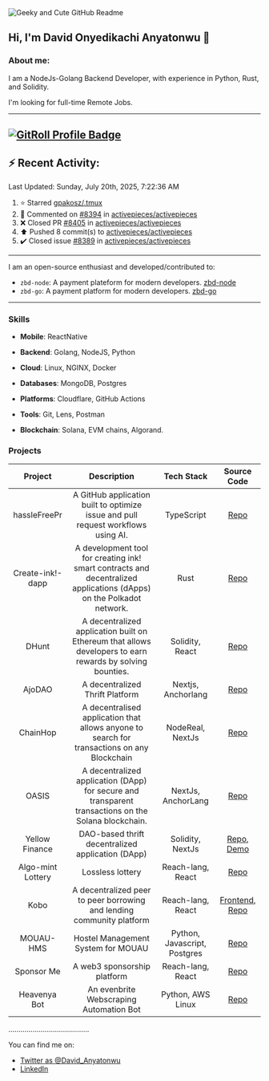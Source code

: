 <picture>
  <img alt="Geeky and Cute GitHub Readme" src="data:image/svg+xml;charset=utf-8,
    <svg xmlns='http://www.w3.org/2000/svg' xmlns:xlink='http://www.w3.org/1999/xlink' width='400' height='200' viewBox='0 0 400 200'>
      <style>
        @keyframes float {
          0%, 100% { transform: translateY(0); }
          50% { transform: translateY(-10px); }
        }
        .container { font-family: Arial, sans-serif; display: flex; flex-direction: column; align-items: center; justify-content: center; height: 100%; background: linear-gradient(to bottom right, #f0f0f0, #e0e0e0); }
        .title { font-size: 24px; font-weight: bold; margin-bottom: 10px; color: #333; }
        .emoji { font-size: 48px; animation: float 3s ease-in-out infinite; }
        .message { font-size: 16px; color: #666; margin-top: 10px; }
      </style>
      <foreignObject width='100%' height='100%'>
        <div xmlns='http://www.w3.org/1999/xhtml' class='container'>
          <div class='title'>Welcome to David's GitHub!</div>
          <div class='emoji'>🚀👨‍💻</div>
          <div class='message'>NodeJs-Golang Backend Developer | Python | Rust | Solidity</div>
        </div>
      </foreignObject>
    </svg>
  ">
</picture>

## Hi, I'm David Onyedikachi Anyatonwu 👋

### About me:

I am a NodeJs-Golang Backend Developer, with experience in Python, Rust, and Solidity.

I'm looking for full-time Remote Jobs.

---

<a href="https://gitroll.io/profile/unBLmZld8RufPGj03zwbqTGAuNAv1" target="_blank"><img src="https://gitroll.io/api/badges/profiles/v1/unBLmZld8RufPGj03zwbqTGAuNAv1?theme=kawaiiCat" alt="GitRoll Profile Badge"/></a>
---

## :zap: Recent Activity:
<!--RECENT_ACTIVITY:last_update-->
Last Updated: Sunday, July 20th, 2025, 7:22:36 AM
<!--RECENT_ACTIVITY:last_update_end-->
<!--RECENT_ACTIVITY:start-->
1. ⭐ Starred [gpakosz/.tmux](https://github.com/gpakosz/.tmux)<br>
2. 💬 Commented on [#8394](https://github.com/activepieces/activepieces/pull/8394#issuecomment-3088855665) in [activepieces/activepieces](https://github.com/activepieces/activepieces)<br>
3. ❌ Closed PR [#8405](https://github.com/activepieces/activepieces/pull/8405) in [activepieces/activepieces](https://github.com/activepieces/activepieces)<br>
4. ⬆️ Pushed 8 commit(s) to [activepieces/activepieces](https://github.com/activepieces/activepieces)<br>
5. ✔️ Closed issue [#8389](https://github.com/activepieces/activepieces/issues/8389) in [activepieces/activepieces](https://github.com/activepieces/activepieces)<br>
<!--RECENT_ACTIVITY:end-->

---

I am an open-source enthusiast and developed/contributed to:
- `zbd-node`: A payment plateform for modern developers. [zbd-node](https://github.com/zebedeeio/zbd-node/pull/7)
- `zbd-go`: A payment platform for modern developers. [zbd-go](https://github.com/zebedeeio/zbd-go/pull/3)
---

### Skills

* **Mobile**: ReactNative
    
* **Backend**: Golang, NodeJS, Python
    
* **Cloud**: Linux, NGINX, Docker
    
* **Databases**: MongoDB, Postgres
    
* **Platforms**: Cloudflare, GitHub Actions
    
* **Tools**: Git, Lens, Postman
  
* **Blockchain**: Solana, EVM chains, Algorand.
    

### Projects

| Project | Description | Tech Stack | Source Code |
| :---: | :---: | :---: | :---: |
| hassleFreePr | A GitHub application built to optimize issue and pull request workflows using AI. | TypeScript | [Repo](https://github.com/onyedikachi-david/hassleFreePr) |
| Create-ink!-dapp | A development tool for creating ink! smart contracts and decentralized applications (dApps) on the Polkadot network. | Rust | [Repo](https://github.com/onyedikachi-david/create-ink-app) |
| DHunt | A decentralized application built on Ethereum that allows developers to earn rewards by solving bounties. | Solidity, React | [Repo](https://github.com/onyedikachi-david/DHunt) |
| AjoDAO | A decentralized Thrift Platform | Nextjs, Anchorlang | [Repo](https://github.com/Web3-Builders-Alliance/ajodao/tree/main) |
| ChainHop | A decentralised application that allows anyone to search for transactions on any Blockchain | NodeReal, NextJs | [Repo](https://github.com/onyedikachi-david/ChainHop) |
| OASIS | A decentralized application (DApp) for secure and transparent transactions on the Solana blockchain. | NextJs, AnchorLang | [Repo](https://github.com/onyedikachi-david/oasis) |
| Yellow Finance | DAO-based thrift decentralized application (DApp) | Solidity, NextJs | [Repo](https://github.com/onyedikachi-david/Yellow-Finance), [Demo](https://yellow-finance.vercel.app/) |
| Algo-mint Lottery | Lossless lottery | Reach-lang, React | [Repo](https://github.com/onyedikachi-david/algo-mint-lottery) |
| Kobo | A decentralized peer to peer borrowing and lending community platform | Reach-lang, React | [Frontend](http://kobo-phi.vercel.app/), [Repo](https://github.com/onyedikachi-david/kobo)|
| MOUAU-HMS | Hostel Management System for MOUAU | Python, Javascript, Postgres | [Repo](https://github.com/onyedikachi-david/mouau-hms)|
| Sponsor Me | A web3 sponsorship platform | Reach-lang, React | [Repo](https://github.com/onyedikachi-david/SponsorMe-1) |
| Heavenya Bot | An evenbrite Webscraping Automation Bot| Python, AWS Linux | [Repo](https://github.com/heavenya/email_bot) |

........................................

You can find me on:

* [Twitter as @David_Anyatonwu](https://twitter.com/David_Anyatonwu)
* [LinkedIn](https://linkedin.com/in/david_anyatonwu-79165988)
